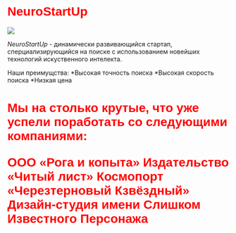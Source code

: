 # NeuroStartUp

![](http://neology-code.github.io/git-homeworks/introduction.assets.logo.png)

*NeuroStartUp* - динамически развивающийся стартап, сперциализирующийся на 
поиске с использованием новейших технологий искуственного интелекта.

Наши преимущства:
*Высокая точность поиска
*Высокая скорость поиска
*Низкая цена
<style>
h1 {
  font-family: Arial; 
  color: red;
}
</style>
<h1>Мы на столько крутые, что уже успели поработать со следующими 
компаниями:

ООО «Рога и копыта»
Издательство «Читый лист»
Космопорт «Черезтерновый Кзвёздный»
Дизайн-студия имени Слишком Известного Персонажа
</h1>
